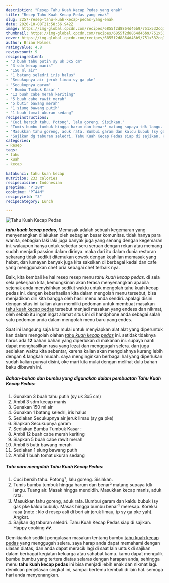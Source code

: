 ```yaml
---
description: "Resep Tahu Kuah Kecap Pedas yang enak"
title: "Resep Tahu Kuah Kecap Pedas yang enak"
slug: 2257-resep-tahu-kuah-kecap-pedas-yang-enak
date: 2020-10-08T21:58:56.942Z
image: https://img-global.cpcdn.com/recipes/6855f2d8864d46b9/751x532cq70/tahu-kuah-kecap-pedas-foto-resep-utama.jpg
thumbnail: https://img-global.cpcdn.com/recipes/6855f2d8864d46b9/751x532cq70/tahu-kuah-kecap-pedas-foto-resep-utama.jpg
cover: https://img-global.cpcdn.com/recipes/6855f2d8864d46b9/751x532cq70/tahu-kuah-kecap-pedas-foto-resep-utama.jpg
author: Brian Holmes
ratingvalue: 4.8
reviewcount: 9
recipeingredient:
- "3 buah tahu putih sy uk 3x5 cm"
- "3 sdm kecap manis"
- "150 ml air"
- "1 batang seledri iris halus"
- "Secukupnya air jeruk limau sy ga pke"
- "Secukupnya garam"
- " Bumbu Tumbuk Kasar "
- "12 buah cabe merah keriting"
- "5 buah cabe rawit merah"
- "5 butir bawang merah"
- "1 siung bawang putih"
- "1 buah tomat ukuran sedang"
recipeinstructions:
- "Cuci bersih tahu. Potong², lalu goreng. Sisihkan."
- "Tumis bumbu tumbuk hingga harum dan benar² matang supaya tdk langu. Tuang air. Masak hingga mendidih. Masukkan kecap manis, aduk rata."
- "Masukkan tahu goreng, aduk rata. Bumbui garam dan kaldu bubuk (sy gak pke kaldu bubuk). Masak hingga bumbu benar² meresap. Koreksi rasa (note : klo d resep asli di beri air jeruk limau, tp sy ga pke yah). Angkat."
- "Sajikan dg taburan seledri. Tahu Kuah Kecap Pedas siap di sajikan. Happy cooking 💕💕."
categories:
- Resep
tags:
- tahu
- kuah
- kecap

katakunci: tahu kuah kecap 
nutrition: 233 calories
recipecuisine: Indonesian
preptime: "PT28M"
cooktime: "PT44M"
recipeyield: "3"
recipecategory: Lunch

---
```



![Tahu Kuah Kecap Pedas](https://img-global.cpcdn.com/recipes/6855f2d8864d46b9/751x532cq70/tahu-kuah-kecap-pedas-foto-resep-utama.jpg)

<b><i>tahu kuah kecap pedas</i></b>, Memasak adalah sebuah kegemaran yang menyenangkan dilakukan oleh sebagian besar komunitas. tidak hanya para wanita, sebagian laki laki juga banyak juga yang senang dengan kegemaran ini. walaupun hanya untuk sekedar seru seruan dengan rekan atau memang sudah menjadi passion dalam dirinya. maka dari itu dalam dunia restoran sekarang tidak sedikit ditemukan cowok dengan keahlian memasak yang hebat, dan lumayan banyak juga kita saksikan di berbagai kedai dan cafe yang menggunakan chef pria sebagai chef terbaik nya.



Baik, kita kembali ke hal resep resep menu <i>tahu kuah kecap pedas</i>. di sela sela pekerjaan kita, kemungkinan akan terasa menyenangkan apabila sejenak anda menyisihkan sedikit waktu untuk mengolah tahu kuah kecap pedas ini. dengan keberhasilan kita dalam mengolah menu tersebut, bisa menjadikan diri kita bangga oleh hasil menu anda sendiri. apalagi disini dengan situs ini kalian akan memiliki pedoman untuk membuat masakan <u>tahu kuah kecap pedas</u> tersebut menjadi masakan yang endess dan nikmat, oleh sebab itu ingat ingat alamat situs ini di handphone anda sebagai salah satu pedoman anda dalam mengolah menu baru yang endes.


Saat ini langsung saja kita mulai untuk menyiapkan alat alat yang diperuntuk kan dalam mengolah olahan <u><i>tahu kuah kecap pedas</i></u> ini. setidak tidaknya harus ada <b>12</b> bahan bahan yang diperlukan di makanan ini. supaya nanti dapat menghasilkan rasa yang lezat dan menggugah selera. dan juga sediakan waktu kita sebentar, karena kalian akan mengolahnya kurang lebih dengan <b>4</b> langkah mudah. saya menginginkan berbagai hal yang diperlukan sudah kalian punyai disini, oke mari kita mulai dengan melihat dulu bahan baku dibawah ini.

<!--inarticleads1-->

##### Bahan-bahan dan bumbu yang digunakan dalam pembuatan Tahu Kuah Kecap Pedas:

1. Gunakan 3 buah tahu putih (sy uk 3x5 cm)
1. Ambil 3 sdm kecap manis
1. Gunakan 150 ml air
1. Gunakan 1 batang seledri, iris halus
1. Sediakan Secukupnya air jeruk limau (sy ga pke)
1. Siapkan Secukupnya garam
1. Sediakan  Bumbu Tumbuk Kasar :
1. Ambil 12 buah cabe merah keriting
1. Siapkan 5 buah cabe rawit merah
1. Ambil 5 butir bawang merah
1. Sediakan 1 siung bawang putih
1. Ambil 1 buah tomat ukuran sedang




<!--inarticleads2-->

##### Tata cara mengolah Tahu Kuah Kecap Pedas:

1. Cuci bersih tahu. Potong², lalu goreng. Sisihkan.
1. Tumis bumbu tumbuk hingga harum dan benar² matang supaya tdk langu. Tuang air. Masak hingga mendidih. Masukkan kecap manis, aduk rata.
1. Masukkan tahu goreng, aduk rata. Bumbui garam dan kaldu bubuk (sy gak pke kaldu bubuk). Masak hingga bumbu benar² meresap. Koreksi rasa (note : klo d resep asli di beri air jeruk limau, tp sy ga pke yah). Angkat.
1. Sajikan dg taburan seledri. Tahu Kuah Kecap Pedas siap di sajikan. Happy cooking 💕💕.




Demikianlah sedikit pengulasan masakan tentang bumbu <u>tahu kuah kecap pedas</u> yang menggugah selera. saya harap anda dapat memahami dengan ulasan diatas, dan anda dapat meracik lagi di saat lain untuk di sajikan dalam berbagai kegiatan keluarga atau sahabat kamu. kamu dapat mengulik bumbu bumbu yang tertera diatas selaras dengan harapan anda, sehingga menu <b>tahu kuah kecap pedas</b> ini bisa menjadi lebih enak dan nikmat lagi. demikian penjelasan singkat ini, sampai bertemu kembali di lain hal. semoga hari anda menyenangkan.
